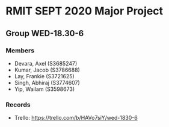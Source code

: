 # RMIT SEPT 2020 Major Project

## Group WED-18.30-6

### Members

- Devara, Axel (S3685247)
- Kumar, Jacob (S3786688)
- Lay, Frankie (S3721625)
- Singh, Abhiraj (S3774607)
- Yip, Wailam (S3598673)

### Records

- Trello: https://trello.com/b/HAVo7siY/wed-1830-6 
